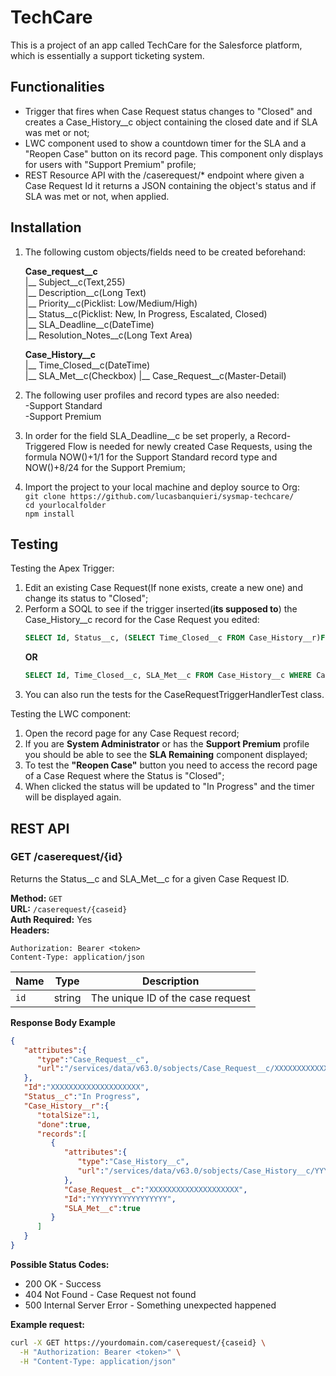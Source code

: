 # TechCare

This is a project of an app called TechCare for the Salesforce platform, which is essentially a support ticketing system.

## Functionalities
- Trigger that fires when Case Request status changes to "Closed" and creates a Case_History__c object containing the closed date and if SLA was met or not;
- LWC component used to show a countdown timer for the SLA and a "Reopen Case" button on its record page. This component only displays for users with "Support Premium" profile;
- REST Resource API with the /caserequest/* endpoint where given a Case Request Id it returns a JSON containing the object's status and if SLA was met or not, when applied.

## Installation

1. The following custom objects/fields need to be created beforehand:  

    **Case_request__c**  
    |__ Subject__c(Text,255)  
    |__ Description__c(Long Text)  
    |__ Priority__c(Picklist: Low/Medium/High)  
    |__ Status__c(Picklist: New, In Progress, Escalated, Closed)  
    |__ SLA_Deadline__c(DateTime)  
    |__ Resolution_Notes__c(Long Text Area)  
    
    **Case_History__c**  
    |__ Time_Closed__c(DateTime)  
    |__ SLA_Met__c(Checkbox)
    |__ Case_Request__c(Master-Detail)


3. The following user profiles and record types are also needed:  
   -Support Standard  
   -Support Premium  


4. In order for the field SLA_Deadline__c be set properly, a Record-Triggered Flow is needed for newly created Case Requests,
   using the formula NOW()+1/1 for the Support Standard record type and NOW()+8/24 for the Support Premium;

5. Import the project to your local machine and deploy source to Org:  
```git clone https://github.com/lucasbanquieri/sysmap-techcare/```  
```cd yourlocalfolder```  
```npm install```  

## Testing

Testing the Apex Trigger:  
1. Edit an existing Case Request(If none exists, create a new one) and change its status to "Closed";  
2. Perform a SOQL to see if the trigger inserted(**its supposed to**) the Case_History__c record for the Case Request you edited:  
   ```sql
   SELECT Id, Status__c, (SELECT Time_Closed__c FROM Case_History__r)FROM Case_Request__c WHERE Id = 'REPLACE WITH CASE REQUEST ID'
   ```
   **OR**  
    ```sql
    SELECT Id, Time_Closed__c, SLA_Met__c FROM Case_History__c WHERE Case_Request__c = 'REPLACE WITH CASE REQUEST ID'
    ```
3. You can also run the tests for the CaseRequestTriggerHandlerTest class.  

Testing the LWC component:  
1. Open the record page for any Case Request record;  
2. If you are **System Administrator** or has the **Support Premium** profile you should be able to see the **SLA Remaining** component displayed;  
3. To test the **"Reopen Case"** button you need to access the record page of a Case Request where the Status is "Closed";  
4. When clicked the status will be updated to "In Progress" and the timer will be displayed again.

## REST API

### GET /caserequest/{id}

Returns the Status__c and SLA_Met__c for a given Case Request ID.  

**Method:** `GET`  
**URL:** `/caserequest/{caseid}`  
**Auth Required:** Yes  
**Headers:**  
```http
Authorization: Bearer <token>
Content-Type: application/json
```

| Name | Type   | Description                       |
| ---- | ------ | --------------------------------- |
| `id` | string | The unique ID of the case request |  


**Response Body Example**  
```json
{
   "attributes":{
      "type":"Case_Request__c",
      "url":"/services/data/v63.0/sobjects/Case_Request__c/XXXXXXXXXXXXXXXXXXXX"
   },
   "Id":"XXXXXXXXXXXXXXXXXXXX",
   "Status__c":"In Progress",
   "Case_History__r":{
      "totalSize":1,
      "done":true,
      "records":[
         {
            "attributes":{
               "type":"Case_History__c",
               "url":"/services/data/v63.0/sobjects/Case_History__c/YYYYYYYYYYYYYYYYY"
            },
            "Case_Request__c":"XXXXXXXXXXXXXXXXXXXX",
            "Id":"YYYYYYYYYYYYYYYYY",
            "SLA_Met__c":true
         }
      ]
   }
}
```
**Possible Status Codes:**  
- 200 OK - Success  
- 404 Not Found - Case Request not found  
- 500 Internal Server Error - Something unexpected happened

**Example request:**  
```bash
curl -X GET https://yourdomain.com/caserequest/{caseid} \
  -H "Authorization: Bearer <token>" \
  -H "Content-Type: application/json"
```
